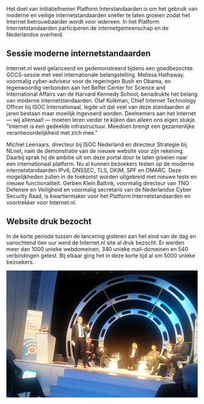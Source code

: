 
Het doel van initiatiefnemer Platform Interstandaarden is om het gebruik van
moderne en veilige internetstandaarden sneller te laten groeien zodat het
Internet betrouwbaarder wordt voor iedereen. In het Platform
Internetstandaarden participeren de internetgemeenschap en de Nederlandse
overheid.

## Sessie moderne internetstandaarden

Internet.nl werd gelanceerd en gedemonstreerd tijdens een goedbezochte
GCCS-sessie met veel internationale belangstelling. Melissa Hathaway,
voormalig cyber-adviseur voor de regeringen Bush en Obama, en tegenwoordig
verbonden aan het Belfer Center for Science and International Affairs van de
Harvard Kennedy School, benadrukte het belang van moderne internetstandaarden.
Olaf Kolkman, Chief Internet Technology Officer bij ISOC Internationaal, legde
uit dat veel van deze standaarden al jaren bestaan maar moeilijk ingevoerd
worden. Deelnemers aan het Internet &mdash; wij allemaal! &mdash; moeten leren
verder te kijken dan alleen ons eigen stukje. &quot;Internet is een gedeelde
infrastructuur. Meedoen brengt een gezamenlijke verantwoordelijkheid met zich
mee.&quot;

Michiel Leenaars, directeur bij ISOC Nederland en directeur Strategie bij
NLnet, nam de demonstratie van de nieuwe website voor zijn rekening. Daarbij
sprak hij de ambitie uit om deze portal door te laten groeien naar een
internationaal platform. Nu al kunnen bezoekers testen op de moderne
internetstandaarden IPv6, DNSSEC, TLS, DKIM, SPF en DMARC. Deze mogelijkheden
zullen in de toekomst worden uitgebreid met nieuwe tests en nieuwe
functionaliteit. Gerben Klein Baltink, voormalig directeur van TNO Defensie en
Veiligheid en voormalig secretaris van de Nederlandse Cyber Security Raad,
is kwartiermaker voor het Platform Internetstandaarden en voortrekker voor
Internet.nl.

## Website druk bezocht

In de korte periode tussen de lancering gisteren aan het eind van de dag en
vanochtend tien uur werd de Internet.nl site al druk bezocht. Er werden meer
dan 1000 unieke webdomeinen, 340 unieke mail-domeinen en 540 verbindingen
getest. Bij elkaar ging het in deze korte tijd al om 5000 unieke bezoekers.

![introduction at GCCS 2015 conference - Olaf Kolkman](/news/website-internet-nl-drukbezocht-na-cybertop/GCCS2015-OlafKolkman-600x399.jpg)
